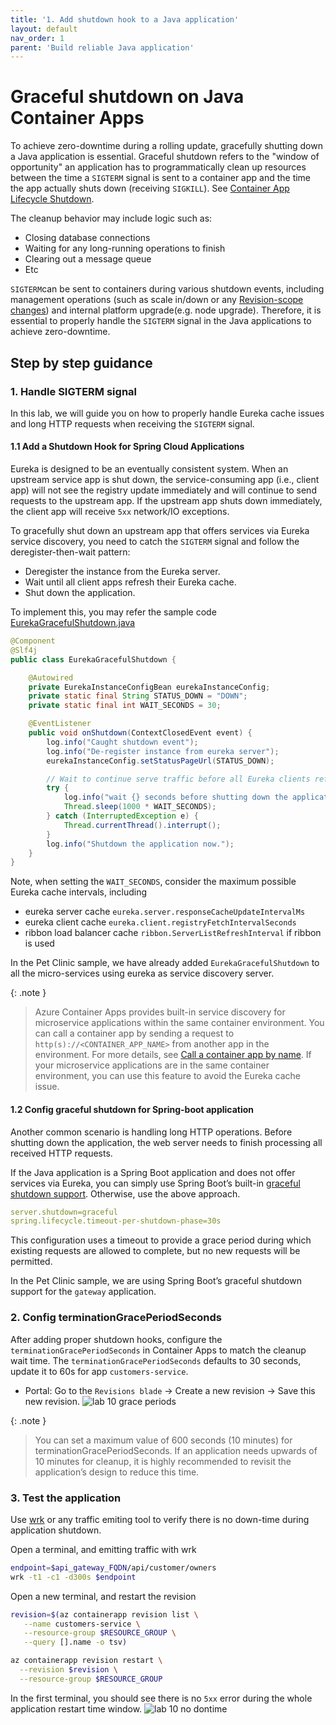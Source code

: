 ```yaml
---
title: '1. Add shutdown hook to a Java application'
layout: default
nav_order: 1
parent: 'Build reliable Java application'
---
```


# Graceful shutdown on Java Container Apps
To achieve zero-downtime during a rolling update, gracefully shutting down a Java application is essential. Graceful shutdown refers to the "window of opportunity" an application has to programmatically clean up resources between the time a `SIGTERM` signal is sent to a container app and the time the app actually shuts down (receiving `SIGKILL`). See [Container App Lifecycle Shutdown](https://learn.microsoft.com/en-us/azure/container-apps/application-lifecycle-management#shutdown).

The cleanup behavior may include logic such as:
- Closing database connections
- Waiting for any long-running operations to finish
- Clearing out a message queue
- Etc

`SIGTERM`can be sent to containers during various shutdown events, including management operations (such as scale in/down or any [Revision-scope changes](https://learn.microsoft.com/en-us/azure/container-apps/revisions#revision-scope-changes)) and internal platform upgrade(e.g. node upgrade). Therefore, it is essential to properly handle the `SIGTERM` signal in the Java applications to achieve zero-downtime.


## Step by step guidance

### 1. Handle SIGTERM signal
In this lab, we will guide you on how to properly handle Eureka cache issues and long HTTP requests when receiving the `SIGTERM` signal.

#### 1.1 Add a Shutdown Hook for Spring Cloud Applications

Eureka is designed to be an eventually consistent system. When an upstream service app is shut down, the service-consuming app (i.e., client app) will not see the registry update immediately and will continue to send requests to the upstream app. If the upstream app shuts down immediately, the client app will receive `5xx` network/IO exceptions.

To gracefully shut down an upstream app that offers services via Eureka service discovery, you need to catch the `SIGTERM` signal and follow the deregister-then-wait pattern:

   - Deregister the instance from the Eureka server.
   - Wait until all client apps refresh their Eureka cache.
   - Shut down the application.

To implement this, you may refer the sample code [EurekaGracefulShutdown.java](https://github.com/Azure-Samples/java-on-aca/blob/main/src/spring-petclinic-customers-service/src/main/java/org/springframework/samples/petclinic/customers/shutdown/EurekaGracefulShutdown.java)

```java
@Component
@Slf4j
public class EurekaGracefulShutdown {

    @Autowired
    private EurekaInstanceConfigBean eurekaInstanceConfig;
    private static final String STATUS_DOWN = "DOWN";
    private static final int WAIT_SECONDS = 30;

    @EventListener
    public void onShutdown(ContextClosedEvent event) {
        log.info("Caught shutdown event");
        log.info("De-register instance from eureka server");
        eurekaInstanceConfig.setStatusPageUrl(STATUS_DOWN);

        // Wait to continue serve traffic before all Eureka clients refresh their cache
        try {
            log.info("wait {} seconds before shutting down the application", WAIT_SECONDS);
            Thread.sleep(1000 * WAIT_SECONDS); 
        } catch (InterruptedException e) {
            Thread.currentThread().interrupt();
        }
        log.info("Shutdown the application now.");
    }
}
   ```

Note, when setting the `WAIT_SECONDS`, consider the maximum possible Eureka cache intervals, including
- eureka server cache `eureka.server.responseCacheUpdateIntervalMs`
- eureka client cache `eureka.client.registryFetchIntervalSeconds`
- ribbon load balancer cache `ribbon.ServerListRefreshInterval` if ribbon is used

In the Pet Clinic sample, we have already added `EurekaGracefulShutdown` to all the micro-services using eureka as service discovery server.


{: .note }
> Azure Container Apps provides built-in service discovery for microservice applications within the same container environment. You can call a container app by sending a request to `http(s)://<CONTAINER_APP_NAME>` from another app in the environment. For more details, see [Call a container app by name](https://learn.microsoft.com/en-us/azure/container-apps/connect-apps?tabs=bash#call-a-container-app-by-name). If your microservice applications are in the same container environment, you can use this feature to avoid the Eureka cache issue.

#### 1.2 Config graceful shutdown for Spring-boot application
Another common scenario is handling long HTTP operations. Before shutting down the application, the web server needs to finish processing all received HTTP requests.

If the Java application is a Spring Boot application and does not offer services via Eureka, you can simply use Spring Boot’s built-in [graceful shutdown support](https://docs.spring.io/spring-boot/reference/web/graceful-shutdown.html). Otherwise, use the above approach.

```yaml
server.shutdown=graceful
spring.lifecycle.timeout-per-shutdown-phase=30s
```
This configuration uses a timeout to provide a grace period during which existing requests are allowed to complete, but no new requests will be permitted. 

In the Pet Clinic sample, we are using Spring Boot’s graceful shutdown support for the `gateway` application.


### 2. Config terminationGracePeriodSeconds
After adding proper shutdown hooks, configure the `terminationGracePeriodSeconds` in Container Apps to match the cleanup wait time. The `terminationGracePeriodSeconds` defaults to 30 seconds, update it to 60s for app `customers-service`.

- Portal: Go to the `Revisions blade` -> Create a new revision -> Save this new revision.
![lab 10 grace periods](../../images/lab10-grace.png)

{: .note }
> You can set a maximum value of 600 seconds (10 minutes) for    terminationGracePeriodSeconds. If an application needs upwards of 10 minutes for cleanup, it is highly recommended to revisit the application’s design to reduce this time.

### 3. Test the application
Use [wrk](https://github.com/wg/wrk) or any traffic emiting tool to verify there is no down-time during application shutdown.

Open a terminal, and emitting traffic with wrk
```bash
endpoint=$api_gateway_FQDN/api/customer/owners
wrk -t1 -c1 -d300s $endpoint
```

Open a new terminal, and restart the revision 
```bash
revision=$(az containerapp revision list \
   --name customers-service \
   --resource-group $RESOURCE_GROUP \
   --query [].name -o tsv)

az containerapp revision restart \
  --revision $revision \
  --resource-group $RESOURCE_GROUP
```

In the first terminal, you should see there is no `5xx` error during the whole application restart time window.
![lab 10 no dontime](../../images/lab10-no-downtime.png)


